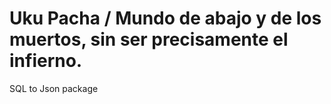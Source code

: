 # Uku Pacha / Mundo de abajo y de los muertos, sin ser precisamente el infierno.
SQL to Json package 
